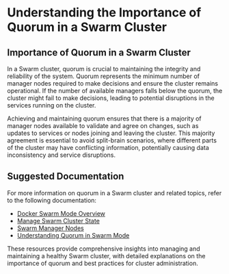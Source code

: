 # Understanding the Importance of Quorum in a Swarm Cluster

## Importance of Quorum in a Swarm Cluster

In a Swarm cluster, quorum is crucial to maintaining the integrity and reliability of the system. Quorum represents the minimum number of manager nodes required to make decisions and ensure the cluster remains operational. If the number of available managers falls below the quorum, the cluster might fail to make decisions, leading to potential disruptions in the services running on the cluster.

Achieving and maintaining quorum ensures that there is a majority of manager nodes available to validate and agree on changes, such as updates to services or nodes joining and leaving the cluster. This majority agreement is essential to avoid split-brain scenarios, where different parts of the cluster may have conflicting information, potentially causing data inconsistency and service disruptions.

## Suggested Documentation

For more information on quorum in a Swarm cluster and related topics, refer to the following documentation:

- [Docker Swarm Mode Overview](https://docs.docker.com/engine/swarm/)
- [Manage Swarm Cluster State](https://docs.docker.com/engine/swarm/admin_guide/)
- [Swarm Manager Nodes](https://docs.docker.com/engine/swarm/how-swarm-mode-works/nodes/)
- [Understanding Quorum in Swarm Mode](https://docs.docker.com/engine/swarm/how-swarm-mode-works/nodes/#maintain-quorum)

These resources provide comprehensive insights into managing and maintaining a healthy Swarm cluster, with detailed explanations on the importance of quorum and best practices for cluster administration.

